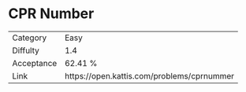 # CPR Number

<table>
    <tr>
        <td>Category</td>
        <td>Easy</td>
    </tr>
    <tr>
        <td>Diffulty</td>
        <td>1.4</td>
    </tr>
    <tr>
        <td>Acceptance</td>
        <td>62.41 %</td>
    </tr>
    <tr>
        <td>Link</td>
        <td>https://open.kattis.com/problems/cprnummer</td>
    </tr>
</table>